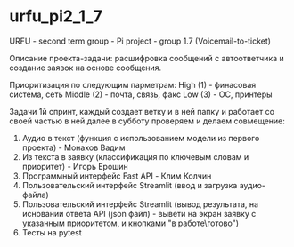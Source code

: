 # urfu_pi2_1_7
URFU - second term group - Pi project - group 1.7 (Voicemail-to-ticket)

Описание проекта-задачи: расшифровка сообщений с автоответчика и создание заявок на основе сообщения. 

  Приоритизация по следующим парметрам:
  High (1) - финасовая система, сеть
  Middle (2) - почта, связь, факс
  Low (3) - ОС, принтеры

Задачи 1й спринт, каждый создает ветку и в ней папку и работает со своей частью в ней далее в субботу проверяем и делаем совмещение: 
  1) Аудио в текст (функция с использованием модели из первого проекта) - Монахов Вадим
  2) Из текста в заявку (классификация по ключевым словам и приоритет) - Игорь Ерошин
  3) Программный интерфейс Fast API - Клим Колчин
  4) Пользовательский интерфейс Streamlit (ввод и загрузка аудио-файла)
  5) Пользовательский интерфейс Streamlit (вывод результата, на исновании ответа API (json файл) - вывети на экран заявку с указанным приоритетом, и кнопками "в работе\готово")
  6) Тесты на pytest
